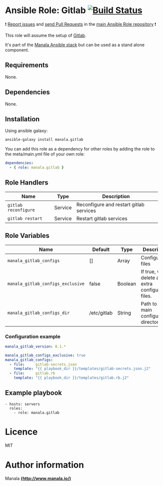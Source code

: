 # Ansible Role: Gitlab [![Build Status](https://travis-ci.org/manala/ansible-role-gitlab.svg?branch=master)](https://travis-ci.org/manala/ansible-role-gitlab)

:exclamation: [Report issues](https://github.com/manala/ansible-roles/issues) and [send Pull Requests](https://github.com/manala/ansible-roles/pulls) in the [main Ansible Role repository](https://github.com/manala/ansible-roles) :exclamation:

This role will assume the setup of [Gitlab](https://about.gitlab.com/).

It's part of the [Manala Ansible stack](http://www.manala.io) but can be used as a stand alone component.

## Requirements

None.

## Dependencies

None.

## Installation

Using ansible galaxy:

```bash
ansible-galaxy install manala.gitlab
```
You can add this role as a dependency for other roles by adding the role to the meta/main.yml file of your own role:

```yaml
dependencies:
  - { role: manala.gitlab }
```

## Role Handlers

| Name                 | Type    | Description                             |
| -------------------- | ------- | --------------------------------------- |
| `gitlab reconfigure` | Service | Reconfigure and restart gitlab services |
| `gitlab restart`     | Service | Restart gitlab services                 |

## Role Variables

| Name                                | Default                           | Type    | Description                                                               |
| ----------------------------------- | --------------------------------  | ------- | ------------------------------------------------------------------------- |
| `manala_gitlab_configs`             | []                                | Array   | Configuration files                                                       |
| `manala_gitlab_configs_exclusive`   | false                             | Boolean | If true, will delete any extra configuration files.                       |
| `manala_gitlab_configs_dir`         | /etc/gitlab                       | String  | Path to the main configuration directory.                                 |

### Configuration example

```yaml
manala_gitlab_version: 8.1.*

manala_gitlab_configs_exclusive: true
manala_gitlab_configs:
  - file:     gitlab-secrets.json
    template: "{{ playbook_dir }}/templates/gitlab-secrets.json.j2"
  - file:     gitlab.rb
    template: "{{ playbook_dir }}/templates/gitlab.rb.j2"
```

## Example playbook

    - hosts: servers
      roles:
        - role: manala.gitlab

# Licence

MIT

# Author information

Manala [**(http://www.manala.io/)**](http://www.manala.io)
